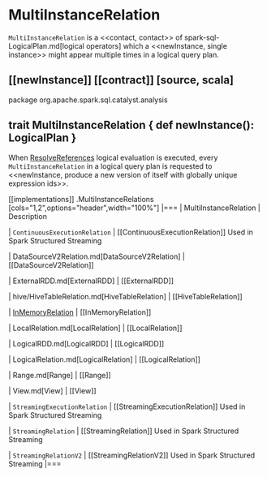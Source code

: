# MultiInstanceRelation

`MultiInstanceRelation` is a <<contact, contact>> of spark-sql-LogicalPlan.md[logical operators] which a <<newInstance, single instance>> might appear multiple times in a logical query plan.

[[newInstance]]
[[contract]]
[source, scala]
----
package org.apache.spark.sql.catalyst.analysis

trait MultiInstanceRelation {
  def newInstance(): LogicalPlan
}
----

When [ResolveReferences](logical-analysis-rules/ResolveReferences.md) logical evaluation is executed, every `MultiInstanceRelation` in a logical query plan is requested to <<newInstance, produce a new version of itself with globally unique expression ids>>.

[[implementations]]
.MultiInstanceRelations
[cols="1,2",options="header",width="100%"]
|===
| MultiInstanceRelation
| Description

| `ContinuousExecutionRelation`
| [[ContinuousExecutionRelation]] Used in Spark Structured Streaming

| DataSourceV2Relation.md[DataSourceV2Relation]
| [[DataSourceV2Relation]]

| ExternalRDD.md[ExternalRDD]
| [[ExternalRDD]]

| hive/HiveTableRelation.md[HiveTableRelation]
| [[HiveTableRelation]]

| [InMemoryRelation](logical-operators/InMemoryRelation.md)
| [[InMemoryRelation]]

| LocalRelation.md[LocalRelation]
| [[LocalRelation]]

| LogicalRDD.md[LogicalRDD]
| [[LogicalRDD]]

| LogicalRelation.md[LogicalRelation]
| [[LogicalRelation]]

| Range.md[Range]
| [[Range]]

| View.md[View]
| [[View]]

| `StreamingExecutionRelation`
| [[StreamingExecutionRelation]] Used in Spark Structured Streaming

| `StreamingRelation`
| [[StreamingRelation]] Used in Spark Structured Streaming

| `StreamingRelationV2`
| [[StreamingRelationV2]] Used in Spark Structured Streaming
|===
